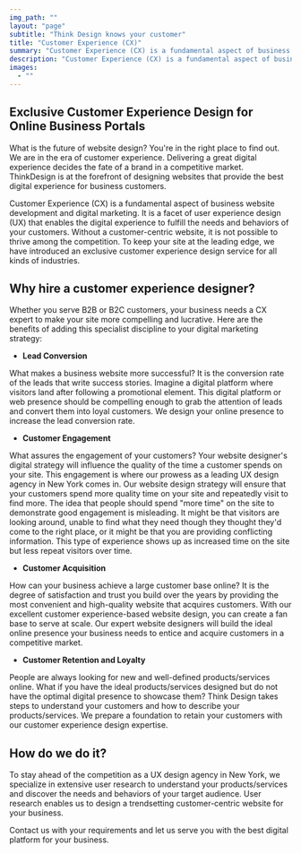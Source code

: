 ```yaml
---
img_path: ""
layout: "page"
subtitle: "Think Design knows your customer"
title: "Customer Experience (CX)"
summary: "Customer Experience (CX) is a fundamental aspect of business website development and digital marketing. It is a facet of user experience design (UX) that enables the digital experience to fulfill the needs and behaviors of your customers."
description: "Customer Experience (CX) is a fundamental aspect of business website development and digital marketing. It is a facet of user experience design (UX) that enables the digital experience to fulfill the needs and behaviors of your customers."
images:
  - ""
---
```

## **Exclusive Customer Experience Design for Online Business Portals**

What is the future of website design? You're in the right place to find out. We are in the era of customer experience. Delivering a great digital experience decides the fate of a brand in a competitive market. ThinkDesign is at the forefront of designing websites that provide the best digital experience for business customers.

Customer Experience (CX) is a fundamental aspect of business website development and digital marketing. It is a facet of user experience design (UX) that enables the digital experience to fulfill the needs and behaviors of your customers. Without a customer-centric website, it is not possible to thrive among the competition. To keep your site at the leading edge, we have introduced an exclusive customer experience design service for all kinds of industries.

## **Why hire a customer experience designer?**

Whether you serve B2B or B2C customers, your business needs a CX expert to make your site more compelling and lucrative. Here are the benefits of adding this specialist discipline to your digital marketing strategy:

* **Lead Conversion**

What makes a business website more successful? It is the conversion rate of the leads that write success stories. Imagine a digital platform where visitors land after following a promotional element. This digital platform or web presence should be compelling enough to grab the attention of leads and convert them into loyal customers. We design your online presence to increase the lead conversion rate.

* **Customer Engagement**

What assures the engagement of your customers? Your website designer's digital strategy will influence the quality of the time a customer spends on your site. This engagement is where our prowess as a leading UX design agency in New York comes in. Our website design strategy will ensure that your customers spend more quality time on your site and repeatedly visit to find more. The idea that people should spend "more time" on the site to demonstrate good engagement is misleading. It might be that visitors are looking around, unable to find what they need though they thought they'd come to the right place, or it might be that you are providing conflicting information. This type of experience shows up as increased time on the site but less repeat visitors over time.

* **Customer Acquisition**

How can your business achieve a large customer base online? It is the degree of satisfaction and trust you build over the years by providing the most convenient and high-quality website that acquires customers. With our excellent customer experience-based website design, you can create a fan base to serve at scale. Our expert website designers will build the ideal online presence your business needs to entice and acquire customers in a competitive market.

* **Customer Retention and Loyalty**

People are always looking for new and well-defined products/services online. What if you have the ideal products/services designed but do not have the optimal digital presence to showcase them? Think Design takes steps to understand your customers and how to describe your products/services. We prepare a foundation to retain your customers with our customer experience design expertise.

## **How do we do it?**

To stay ahead of the competition as a UX design agency in New York, we specialize in extensive user research to understand your products/services and discover the needs and behaviors of your target audience. User research enables us to design a trendsetting customer-centric website for your business.

Contact us with your requirements and let us serve you with the best digital platform for your business.